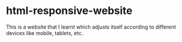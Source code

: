 # html-responsive-website
This is a website that I learnt which adjusts itself according to different devices like mobile, tablets, etc.
